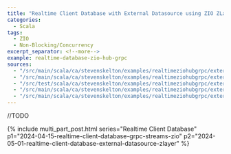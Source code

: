 ```yaml
---
title: "Realtime Client Database with External Datasource using ZIO ZLayer"
categories:
  - Scala
tags:
  - ZIO
  - Non-Blocking/Concurrency
excerpt_separator: <!--more-->
example: realtime-database-zio-hub-grpc
sources:
  - "/src/main/scala/ca/stevenskelton/examples/realtimeziohubgrpc/externaldata/Main.scala"
  - "/src/main/scala/ca/stevenskelton/examples/realtimeziohubgrpc/externaldata/ZSyncServiceImpl.scala"
  - "/src/test/scala/ca/stevenskelton/examples/realtimeziohubgrpc/externaldata/ZSyncServiceImplSpec.scala"
  - "/src/main/scala/ca/stevenskelton/examples/realtimeziohubgrpc/externaldata/ExternalDataLayer.scala"
  - "/src/main/scala/ca/stevenskelton/examples/realtimeziohubgrpc/externaldata/ExternalDataService.scala"
---
```


//TODO

{%
include multi_part_post.html
series="Realtime Client Database"
p1="2024-04-15-realtime-client-database-grpc-streams-zio"
p2="2024-05-01-realtime-client-database-external-datasource-zlayer"
%}